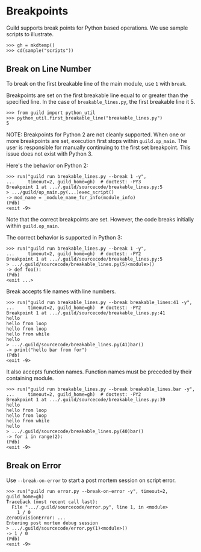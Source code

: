 # Breakpoints

Guild supports break points for Python based operations. We use sample
scripts to illustrate.

    >>> gh = mkdtemp()
    >>> cd(sample("scripts"))

## Break on Line Number

To break on the first breakable line of the main module, use `1` with
`break`.

Breakpoints are set on the first breakable line equal to or greater
than the specified line. In the case of `breakable_lines.py`, the
first breakable line it 5.

    >>> from guild import python_util
    >>> python_util.first_breakable_line("breakable_lines.py")
    5

NOTE: Breakpoints for Python 2 are not cleanly supported. When one or
more breakpoints are set, execution first stops within
`guild.op_main`. The user is responsible for manually continuing to
the first set breakpoint. This issue does not exist with Python 3.

Here's the behavior on Python 2:

    >>> run("guild run breakable_lines.py --break 1 -y",
    ...     timeout=2, guild_home=gh)  # doctest: -PY3
    Breakpoint 1 at .../.guild/sourcecode/breakable_lines.py:5
    > .../guild/op_main.py(...)exec_script()
    -> mod_name = _module_name_for_info(module_info)
    (Pdb)
    <exit -9>

Note that the correct breakpoints are set. However, the code breaks
initially within `guild.op_main`.

The correct behavior is supported in Python 3:

    >>> run("guild run breakable_lines.py --break 1 -y",
    ...     timeout=2, guild_home=gh)  # doctest: -PY2
    Breakpoint 1 at .../.guild/sourcecode/breakable_lines.py:5
    > .../.guild/sourcecode/breakable_lines.py(5)<module>()
    -> def foo():
    (Pdb)
    <exit ...>

Break accepts file names with line numbers.

    >>> run("guild run breakable_lines.py --break breakable_lines:41 -y",
    ...     timeout=2, guild_home=gh)  # doctest: -PY2
    Breakpoint 1 at .../.guild/sourcecode/breakable_lines.py:41
    hello
    hello from loop
    hello from loop
    hello from while
    hello
    > .../.guild/sourcecode/breakable_lines.py(41)bar()
    -> print("hello bar from for")
    (Pdb)
    <exit -9>

It also accepts function names. Function names must be preceded by
their containing module.

    >>> run("guild run breakable_lines.py --break breakable_lines.bar -y",
    ...     timeout=2, guild_home=gh)  # doctest: -PY2
    Breakpoint 1 at .../.guild/sourcecode/breakable_lines.py:39
    hello
    hello from loop
    hello from loop
    hello from while
    hello
    > .../.guild/sourcecode/breakable_lines.py(40)bar()
    -> for i in range(2):
    (Pdb)
    <exit -9>

## Break on Error

Use `--break-on-error` to start a post mortem session on script error.

    >>> run("guild run error.py --break-on-error -y", timeout=2, guild_home=gh)
    Traceback (most recent call last):
      File ".../.guild/sourcecode/error.py", line 1, in <module>
        1 / 0
    ZeroDivisionError: ...
    Entering post mortem debug session
    > .../.guild/sourcecode/error.py(1)<module>()
    -> 1 / 0
    (Pdb)
    <exit -9>

